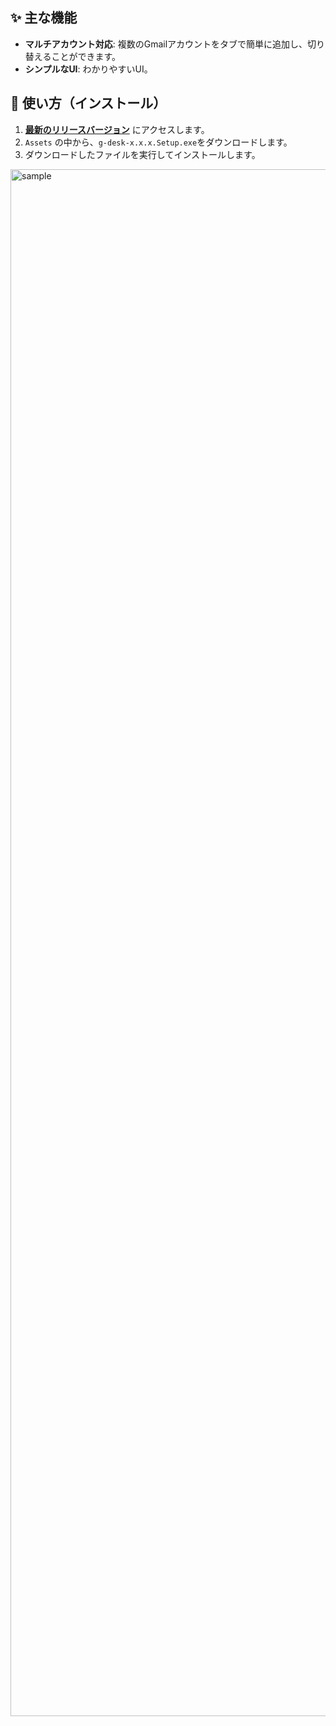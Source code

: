 ## ✨ 主な機能

* **マルチアカウント対応**: 複数のGmailアカウントをタブで簡単に追加し、切り替えることができます。
* **シンプルなUI**: わかりやすいUI。

## 🚀 使い方（インストール）

1.  **[最新のリリースバージョン](https://github.com/CoB12426/meiru/releases/latest)** にアクセスします。
2.  `Assets` の中から、`g-desk-x.x.x.Setup.exe`をダウンロードします。
4.  ダウンロードしたファイルを実行してインストールします。

<img width="3702" height="2475" alt="sample" src="https://github.com/user-attachments/assets/b5221f46-b0fe-43e0-a872-10736958b25b" />

